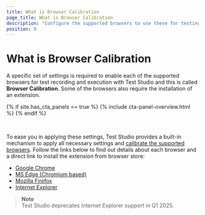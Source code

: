 ```yaml
---
title: What is Browser Calibration
page_title: What is Browser Calibration
description: "Configure the supported browsers to use these for testing with Test Studio. Prerequisites for testing web applications."
position: 0
---
```


# What is Browser Calibration

A specific set of settings is required to enable each of the supported browsers for test recording and execution with Test Studio and this is called __Browser Calibration__. Some of the browsers also require the installation of an extension.

{% if site.has_cta_panels == true %}
{% include cta-panel-overview.html %}
{% endif %}

<br>

To ease you in applying these settings, Test Studio provides a built-in mechanism to apply all necessary settings and <a href="/features/project-settings/browsers" target="_blank">calibrate the supported browsers</a>. Follow the links below to find out details about each browser and a direct link to install the extension from browser store:

- <a href="/prerequisites/configure-your-browser/chrome" target="_blank">Google Chrome</a>
- <a href="/prerequisites/configure-your-browser/edge-chromium" target="_blank">MS Edge (Chromium based)</a>
- <a href="/prerequisites/configure-your-browser/firefox" target="_blank">Mozilla Firefox</a>
- <a href="/prerequisites/configure-your-browser/internet-explorer" target="_blank">Internet Explorer</a>


> **Note** 
><br>
> Test Studio deprecates Internet Explorer support in Q1 2025.
